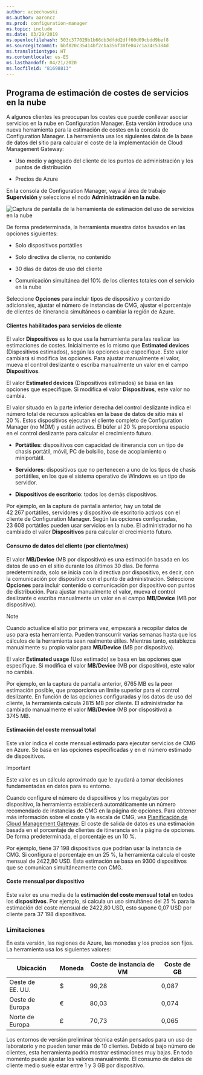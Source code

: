 ```yaml
---
author: aczechowski
ms.author: aaroncz
ms.prod: configuration-manager
ms.topic: include
ms.date: 03/29/2019
ms.openlocfilehash: 503c377029b1b66db3dfdd2dff60d09cbdd9bef8
ms.sourcegitcommit: bbf820c35414bf2cba356f30fe047c1a34c5384d
ms.translationtype: HT
ms.contentlocale: es-ES
ms.lasthandoff: 04/21/2020
ms.locfileid: "81698813"
---
```

## <a name="cloud-services-cost-estimator"></a><a name="bkmk_cmg"></a> Programa de estimación de costes de servicios en la nube

<!--3555774-->

A algunos clientes les preocupan los costes que puede conllevar asociar servicios en la nube en Configuration Manager. Esta versión introduce una nueva herramienta para la estimación de costes en la consola de Configuration Manager. La herramienta usa los siguientes datos de la base de datos del sitio para calcular el coste de la implementación de Cloud Management Gateway:  

- Uso medio y agregado del cliente de los puntos de administración y los puntos de distribución  

- Precios de Azure  

En la consola de Configuration Manager, vaya al área de trabajo **Supervisión** y seleccione el nodo **Administración en la nube**.  

![Captura de pantalla de la herramienta de estimación del uso de servicios en la nube](../../media/3555774-cmg-cost-estimator.png)

De forma predeterminada, la herramienta muestra datos basados en las opciones siguientes:  

- Solo dispositivos portátiles  

- Solo directiva de cliente, no contenido  

- 30 días de datos de uso del cliente  

- Comunicación simultánea del 10% de los clientes totales con el servicio en la nube  

Seleccione **Opciones** para incluir tipos de dispositivo y contenido adicionales, ajustar el número de instancias de CMG, ajustar el porcentaje de clientes de itinerancia simultáneos o cambiar la región de Azure.

#### <a name="clients-enabled-for-client-services"></a>Clientes habilitados para servicios de cliente

El valor **Dispositivos** es lo que usa la herramienta para las realizar las estimaciones de costes. Inicialmente es lo mismo que **Estimated devices** (Dispositivos estimados), según las opciones que especifique. Este valor cambiará si modifica las opciones. Para ajustar manualmente el valor, mueva el control deslizante o escriba manualmente un valor en el campo **Dispositivos**.

El valor **Estimated devices** (Dispositivos estimados) se basa en las opciones que especifique. Si modifica el valor **Dispositivos**, este valor no cambia.

El valor situado en la parte inferior derecha del control deslizante indica el número total de recursos aplicables en la base de datos de sitio más el 20 %. Estos dispositivos ejecutan el cliente completo de Configuration Manager (no MDM) y están activos. El búfer al 20 % proporciona espacio en el control deslizante para calcular el crecimiento futuro.

- **Portátiles**: dispositivos con capacidad de itinerancia con un tipo de chasis portátil, móvil, PC de bolsillo, base de acoplamiento o miniportátil.  

- **Servidores**: dispositivos que no pertenecen a uno de los tipos de chasis portátiles, en los que el sistema operativo de Windows es un tipo de servidor.  

- **Dispositivos de escritorio**: todos los demás dispositivos.  

Por ejemplo, en la captura de pantalla anterior, hay un total de 42 267 portátiles, servidores y dispositivo de escritorio activos con el cliente de Configuration Manager. Según las opciones configuradas, 23 608 portátiles pueden usar servicios en la nube. El administrador no ha cambiado el valor **Dispositivos** para calcular el crecimiento futuro.

#### <a name="client-data-consumption-per-clientmonth"></a>Consumo de datos del cliente (por cliente/mes)

El valor **MB/Device** (MB por dispositivo) es una estimación basada en los datos de uso en el sitio durante los últimos 30 días. De forma predeterminada, solo se inicia con la directiva por dispositivo, es decir, con la comunicación por dispositivo con el punto de administración. Seleccione **Opciones** para incluir contenido o comunicación por dispositivo con puntos de distribución. Para ajustar manualmente el valor, mueva el control deslizante o escriba manualmente un valor en el campo **MB/Device** (MB por dispositivo).

> [!Note]  
> Cuando actualice el sitio por primera vez, empezará a recopilar datos de uso para esta herramienta. Pueden transcurrir varias semanas hasta que los cálculos de la herramienta sean realmente útiles. Mientras tanto, establezca manualmente su propio valor para **MB/Device** (MB por dispositivo).  

El valor **Estimated usage** (Uso estimado) se basa en las opciones que especifique. Si modifica el valor **MB/Device** (MB por dispositivo), este valor no cambia.

<!-- The value at the bottom far right of the slider control is the total amount of data usage for all applicable resources. It defaults to 5,000 MB. When you include content, the tool increases this value to include the estimated amount of content. -->

Por ejemplo, en la captura de pantalla anterior, 6765 MB es la peor estimación posible, que proporciona un límite superior para el control deslizante. En función de las opciones configuradas y los datos de uso del cliente, la herramienta calcula 2815 MB por cliente. El administrador ha cambiado manualmente el valor **MB/Device** (MB por dispositivo) a 3745 MB.

#### <a name="total-monthly-cost-estimate"></a>Estimación del coste mensual total

Este valor indica el coste mensual estimado para ejecutar servicios de CMG en Azure. Se basa en las opciones especificadas y en el número estimado de dispositivos.

> [!Important]  
> Este valor es un cálculo aproximado que le ayudará a tomar decisiones fundamentadas en datos para su entorno.  

Cuando configure el número de dispositivos y los megabytes por dispositivo, la herramienta establecerá automáticamente un número recomendado de instancias de CMG en la página de opciones. Para obtener más información sobre el coste y la escala de CMG, vea [Planificación de Cloud Management Gateway](../../../../clients/manage/cmg/plan-cloud-management-gateway.md#cost). El coste de salida de datos es una estimación basada en el porcentaje de clientes de itinerancia en la página de opciones. De forma predeterminada, el porcentaje es un 10 %.

Por ejemplo, tiene 37 198 dispositivos que podrían usar la instancia de CMG. Si configura el porcentaje en un 25 %, la herramienta calcula el coste mensual de 2422,80 USD. Esta estimación se basa en 9300 dispositivos que se comunican simultáneamente con CMG.

#### <a name="monthly-cost-per-device"></a>Coste mensual por dispositivo

Este valor es una media de la **estimación del coste mensual total** en todos los **dispositivos**. Por ejemplo, si calcula un uso simultáneo del 25 % para la estimación del coste mensual de 2422,80 USD, esto supone 0,07 USD por cliente para 37 198 dispositivos.


### <a name="limitations"></a>Limitaciones

En esta versión, las regiones de Azure, las monedas y los precios son fijos. La herramienta usa los siguientes valores:

|Ubicación | Moneda | Coste de instancia de VM | Coste de GB |
|---------|---------|---------|---------|
| Oeste de EE. UU. | $ | 99,28 | 0,087 |
| Oeste de Europa | € | 80,03 | 0,074 |
| Norte de Europa | £ | 70,73 | 0,065 |

Los entornos de versión preliminar técnica están pensados para un uso de laboratorio y no pueden tener más de 10 clientes. Debido al bajo número de clientes, esta herramienta podría mostrar estimaciones muy bajas. En todo momento puede ajustar los valores manualmente. El consumo de datos de cliente medio suele estar entre 1 y 3 GB por dispositivo.
